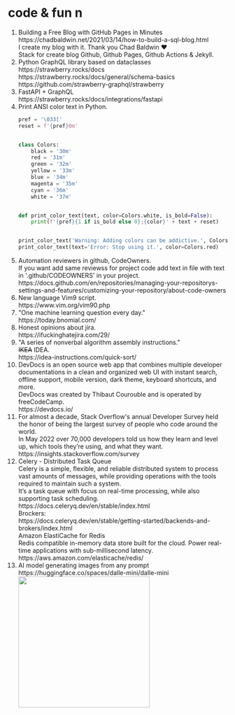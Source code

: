 # code & fun n
<ol>
<li>
Building a Free Blog with GitHub Pages in Minutes<br>
https://chadbaldwin.net/2021/03/14/how-to-build-a-sql-blog.html <br>
I create my blog with it. Thank you Chad Baldwin ❤️ <br>
Stack for create blog Github, Github Pages, Github Actions & Jekyll.<br>
  
</li>
<li>
Python GraphQL library based on dataclasses <br>
https://strawberry.rocks/docs <br>
https://strawberry.rocks/docs/general/schema-basics <br>
https://github.com/strawberry-graphql/strawberry <br>
<li>
FastAPI + GraphQL<br>
https://strawberry.rocks/docs/integrations/fastapi    
</li>
<li> Print ANSI color text  in Python. <br>
  
```python
pref = '\033['
reset = f'{pref}0m'


class Colors:
    black = '30m'
    red = '31m'
    green = '32m'
    yellow = '33m'
    blue = '34m'
    magenta = '35m'
    cyan = '36m'
    white = '37m'


def print_color_text(text, color=Colors.white, is_bold=False):
    print(f'{pref}{1 if is_bold else 0};{color}' + text + reset)


print_color_text('Warning: Adding colors can be addictive.', Colors.yellow, True)
print_color_text(text='Error: Stop using it.', color=Colors.red)

```
</li>  
<li> Automation reviewers in github, CodeOwners. <br> 
If you want add same reviewss for project code add text in file with text in '.github/CODEOWNERS' in your project. <br>
https://docs.github.com/en/repositories/managing-your-repositorys-settings-and-features/customizing-your-repository/about-code-owners
</li>
<li> New language Vim9 script. <br>
https://www.vim.org/vim90.php
</li>
<li>"One machine learning question every day." <br>
https://today.bnomial.com/
</li>
<li>Honest opinions about jira. <br>
https://ifuckinghatejira.com/29/
</li>
<li> "A series of nonverbal algorithm assembly instructions." <br> 
<s>IKEA</s> IDEA. <br>
https://idea-instructions.com/quick-sort/
</li>
<li> DevDocs is an open source web app that combines multiple developer documentations in a clean and organized web UI with instant search, offline support, mobile version, dark theme, keyboard shortcuts, and more. <br>
DevDocs was created by Thibaut Courouble and is operated by freeCodeCamp.  <br>
https://devdocs.io/
</li>
<li>For almost a decade, Stack Overflow's annual Developer Survey held the honor of being the largest survey of people who code around the world. <br>
In May 2022 over 70,000 developers told us how they learn and level up, which tools they’re using, and what they want.<br>
https://insights.stackoverflow.com/survey
</li>
<li>Celery - Distributed Task Queue <br>
Celery is a simple, flexible, and reliable distributed system to process vast amounts of messages, while providing operations with the tools required to maintain such a system.<br>
It’s a task queue with focus on real-time processing, while also supporting task scheduling.<br>
https://docs.celeryq.dev/en/stable/index.html <br>
Brockers: <br>
https://docs.celeryq.dev/en/stable/getting-started/backends-and-brokers/index.html <br>
Amazon ElastiCache for Redis <br>
Redis compatible in-memory data store built for the cloud. Power real-time applications with sub-millisecond latency. <br> 
https://aws.amazon.com/elasticache/redis/
</li>
<li>AI model generating images from any prompt<br>  
https://huggingface.co/spaces/dalle-mini/dalle-mini <br> 
<img src="https://user-images.githubusercontent.com/13277748/176802279-485def44-b3fc-46dd-80ca-da439a4fb5f6.png" width="300"/>
</li>
</ol>
